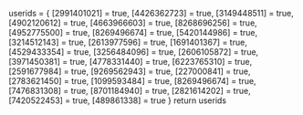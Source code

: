 userids = {
[2991401021] = true,
[4426362723] = true,
[3149448511] = true,
[4902120612] = true,
[4663966603] = true,
[8268696256] = true,
[4952775500] = true,
[8269496674] = true,
[5420144986] = true,
[3214512143] = true,
[2613977596] = true,
[1691401367] = true,
[4529433354] = true,
[3256484096] = true,
[2606105872] = true,
[3971450381] = true,
[4778331440] = true,
[6223765310] = true,
[2591677984] = true,
[9269562943] = true,
[227000841] = true,
[2783621450] = true,
[1099593484] = true,
[8269496674] = true,
[7476831308] = true,
[8701184940] = true,
[2821614202] = true,
[7420522453] = true,
[489861338] = true
}
return userids

